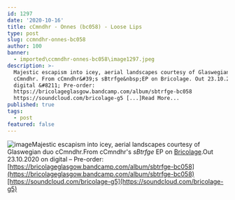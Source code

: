 ```yaml
---
id: 1297
date: '2020-10-16'
title: cCmndhr - Onnes (bc058) - Loose Lips
type: post
slug: ccmndhr-onnes-bc058
author: 100
banner:
  - imported\ccmndhr-onnes-bc058\image1297.jpeg
description: >-
  Majestic escapism into icey, aerial landscapes courtesy of Glaswegian duo
  cCmndhr. From cCmndhr&#39;s sBtrfge&nbsp;EP on Bricolage. Out 23.10.2020 on
  digital &#8211; Pre-order:
  https://bricolageglasgow.bandcamp.com/album/sbtrfge-bc058
  https://soundcloud.com/bricolage-g5 [...]Read More...
published: true
tags:
  - post
featured: false
---
```

![image](../imported\ccmndhr-onnes-bc058\image1297.jpeg)Majestic escapism into icey, aerial landscapes courtesy of Glaswegian duo cCmndhr.From cCmndhr's _sBtrfge_ EP on [Bricolage](https://bricolageglasgow.bandcamp.com/).Out 23.10.2020 on digital – Pre-order: [https://bricolageglasgow.bandcamp.com/album/sbtrfge-bc058](https://bricolageglasgow.bandcamp.com/album/sbtrfge-bc058)[https://soundcloud.com/bricolage-g5](https://soundcloud.com/bricolage-g5)